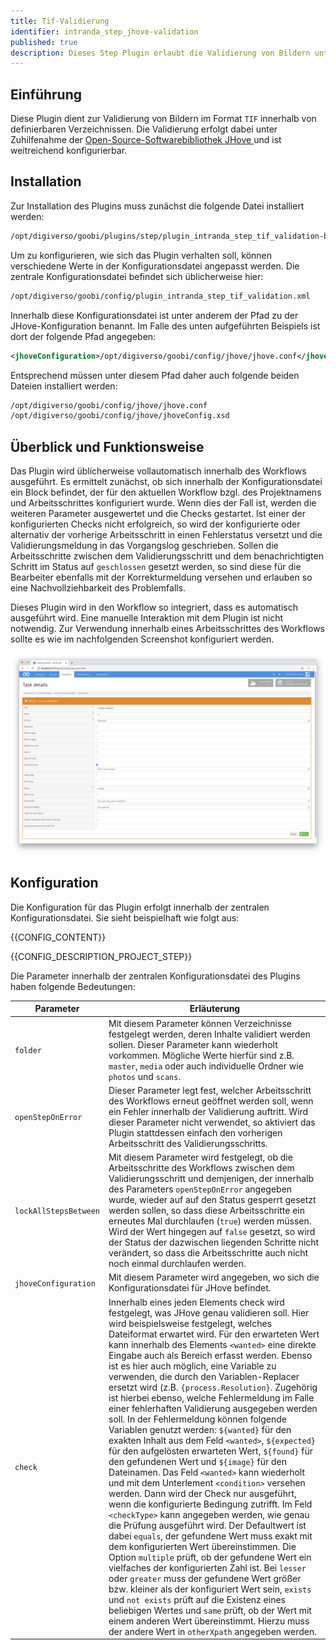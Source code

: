 ```yaml
---
title: Tif-Validierung
identifier: intranda_step_jhove-validation
published: true
description: Dieses Step Plugin erlaubt die Validierung von Bildern unter Nutzung von JHove und das Anpassen des Workflows
---
```

## Einführung
Diese Plugin dient zur Validierung von Bildern im Format `TIF` innerhalb von definierbaren Verzeichnissen. Die Validierung erfolgt dabei unter Zuhilfenahme der [Open-Source-Softwarebibliothek JHove ](https://jhove.openpreservation.org/) und ist weitreichend konfigurierbar.


## Installation
Zur Installation des Plugins muss zunächst die folgende Datei installiert werden:

```bash
/opt/digiverso/goobi/plugins/step/plugin_intranda_step_tif_validation-base.jar
```

Um zu konfigurieren, wie sich das Plugin verhalten soll, können verschiedene Werte in der Konfigurationsdatei angepasst werden. Die zentrale Konfigurationsdatei befindet sich üblicherweise hier:

```bash
/opt/digiverso/goobi/config/plugin_intranda_step_tif_validation.xml
```

Innerhalb diese Konfigurationsdatei ist unter anderem der Pfad zu der JHove-Konfiguration benannt. Im Falle des unten aufgeführten Beispiels ist dort der folgende Pfad angegeben:

```xml
<jhoveConfiguration>/opt/digiverso/goobi/config/jhove/jhove.conf</jhoveConfiguration>
```

Entsprechend müssen unter diesem Pfad daher auch folgende beiden Dateien installiert werden:

```xml
/opt/digiverso/goobi/config/jhove/jhove.conf
/opt/digiverso/goobi/config/jhove/jhoveConfig.xsd
```


## Überblick und Funktionsweise
Das Plugin wird üblicherweise vollautomatisch innerhalb des Workflows ausgeführt. Es ermittelt zunächst, ob sich innerhalb der Konfigurationsdatei ein Block befindet, der für den aktuellen Workflow bzgl. des Projektnamens und Arbeitsschrittes konfiguriert wurde. Wenn dies der Fall ist, werden die weiteren Parameter ausgewertet und die Checks gestartet. Ist einer der konfigurierten Checks nicht erfolgreich, so wird der konfigurierte oder alternativ der vorherige Arbeitsschritt in einen Fehlerstatus versetzt und die Validierungsmeldung in das Vorgangslog geschrieben. Sollen die Arbeitsschritte zwischen dem Validierungsschritt und dem benachrichtigten Schritt im Status auf `geschlossen` gesetzt werden, so sind diese für die Bearbeiter ebenfalls mit der Korrekturmeldung versehen und erlauben so eine Nachvollziehbarkeit des Problemfalls.

Dieses Plugin wird in den Workflow so integriert, dass es automatisch ausgeführt wird. Eine manuelle Interaktion mit dem Plugin ist nicht notwendig. Zur Verwendung innerhalb eines Arbeitsschrittes des Workflows sollte es wie im nachfolgenden Screenshot konfiguriert werden.

![Integration des Plugins in den Workflow](screen1.png)


## Konfiguration
Die Konfiguration für das Plugin erfolgt innerhalb der zentralen Konfigurationsdatei. Sie sieht beispielhaft wie folgt aus:


{{CONFIG_CONTENT}}

{{CONFIG_DESCRIPTION_PROJECT_STEP}}

Die Parameter innerhalb der zentralen Konfigurationsdatei des Plugins haben folgende Bedeutungen:

Parameter         | Erläuterung
------------------|----------------------------------------
`folder` | Mit diesem Parameter können Verzeichnisse festgelegt werden, deren Inhalte validiert werden sollen. Dieser Parameter kann wiederholt vorkommen. Mögliche Werte hierfür sind z.B. `master`, `media` oder auch individuelle Ordner wie `photos` und `scans`.
`openStepOnError` | Dieser Parameter legt fest, welcher Arbeitsschritt des Workflows erneut geöffnet werden soll, wenn ein Fehler innerhalb der Validierung auftritt. Wird dieser Parameter nicht verwendet, so aktiviert das Plugin stattdessen einfach den vorherigen Arbeitsschritt des Validierungsschritts.
`lockAllStepsBetween` | Mit diesem Parameter wird festgelegt, ob die Arbeitsschritte des Workflows zwischen dem Validierungsschritt und demjenigen, der innerhalb des Parameters `openStepOnError` angegeben wurde, wieder auf auf den Status gesperrt gesetzt werden sollen, so dass diese Arbeitsschritte ein erneutes Mal durchlaufen (`true`) werden müssen. Wird der Wert hingegen auf `false` gesetzt, so wird der Status der dazwischen liegenden Schritte nicht verändert, so dass die Arbeitsschritte auch nicht noch einmal durchlaufen werden.
`jhoveConfiguration` | Mit diesem Parameter wird angegeben, wo sich die Konfigurationsdatei für JHove befindet.
`check` | Innerhalb eines jeden Elements check wird festgelegt, was JHove genau validieren soll. Hier wird beispielsweise festgelegt, welches Dateiformat erwartet wird. Für den erwarteten Wert kann innerhalb des Elements `<wanted>` eine direkte Eingabe auch als Bereich erfasst werden. Ebenso ist es hier auch möglich, eine Variable zu verwenden, die durch den Variablen-Replacer ersetzt wird (z.B. `{process.Resolution}`. Zugehörig ist hierbei ebenso, welche Fehlermeldung im Falle einer fehlerhaften Validierung ausgegeben werden soll. In der Fehlermeldung können folgende Variablen genutzt werden: `${wanted}` für den exakten Inhalt aus dem Feld `<wanted>`, `${expected}` für den aufgelösten erwarteten Wert, `${found}` für den gefundenen Wert und `${image}` für den Dateinamen. Das Feld `<wanted>` kann wiederholt und mit dem Unterlement `<condition>` versehen werden. Dann wird der Check nur ausgeführt, wenn die konfigurierte Bedingung zutrifft. Im Feld `<checkType>` kann angegeben werden, wie genau die Prüfung ausgeführt wird. Der Defaultwert ist dabei `equals`, der gefundene Wert muss exakt mit dem konfigurierten Wert übereinstimmen. Die Option `multiple` prüft, ob der gefundene Wert ein vielfaches der konfigurierten Zahl ist. Bei `lesser` oder `greater` muss der gefundene Wert größer bzw. kleiner als der konfiguriert Wert sein, `exists` und `not exists` prüft auf die Existenz eines beliebigen Wertes und `same` prüft, ob der Wert mit einem anderen Wert übereinstimmt. Hierzu muss der andere Wert in `otherXpath` angegeben werden.


